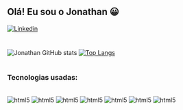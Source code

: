 ## Olá! Eu sou o Jonathan 😀

[![Linkedin](https://img.shields.io/badge/LinkedIn-0077B5?style=for-the-badge&logo=linkedin&logoColor=white)](https://www.linkedin.com/in/jonathanmoreiraacount)
#
![Jonathan GitHub stats](https://github-readme-stats.vercel.app/api?username=Jonathan-Moreira&show_icons=true&theme=transparent) [![Top Langs](https://github-readme-stats.vercel.app/api/top-langs/?username=Jonathan-Moreira)](https://github.com/anuraghazra/github-readme-stats)
#
### Tecnologias usadas:
<div style="display: inline_block"><br/>
<img aling="center" alt="html5" src="https://img.shields.io/badge/CSS3-1572B6?style=for-the-badge&logo=css3&logoColor=white"/>
<img aling="center" alt="html5" src="https://img.shields.io/badge/HTML5-E34F26?style=for-the-badge&logo=html5&logoColor=white"/>
<img aling="center" alt="html5" src="https://img.shields.io/badge/React-20232A?style=for-the-badge&logo=react&logoColor=61DAFB"/>
<img aling="center" alt="html5" src="https://img.shields.io/badge/Python-3776AB?style=for-the-badge&logo=python&logoColor=white"/>
<img aling="center" alt="html5" src="https://img.shields.io/badge/JavaScript-F7DF1E?style=for-the-badge&logo=javascript&logoColor=black"/>
<img aling="center" alt="html5" src="https://img.shields.io/badge/TypeScript-007ACC?style=for-the-badge&logo=typescript&logoColor=white"/>
<img aling="center" alt="html5" src="https://img.shields.io/badge/Node.js-43853D?style=for-the-badge&logo=node.js&logoColor=white"/>
</div><br/>


